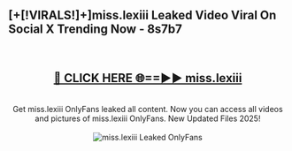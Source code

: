 <h2>[+[!VIRALS!]+]miss.lexiii Leaked Video Viral On Social X Trending Now - 8s7b7</h2>
<br>
<div align="center">
<h2><a href="https://libra.edu.pl?miss.lexiii" rel="nofollow">🔴 CLICK HERE 🌐==►► miss.lexiii</a></h2>
<br>
Get miss.lexiii OnlyFans leaked all content. Now you can access all videos and pictures of miss.lexiii OnlyFans. New Updated Files 2025!
<br>
<br>
<a href="https://libra.edu.pl?miss.lexiii" rel="nofollow" data-target="animated-image.originalLink"><img src="https://i.ibb.co.com/WyWwxjT/player-gif2.gif" alt="miss.lexiii Leaked OnlyFans" style="max-width: 100%; display: inline-block;" data-target="animated-image.originalImage"></a>
</div>
<br>